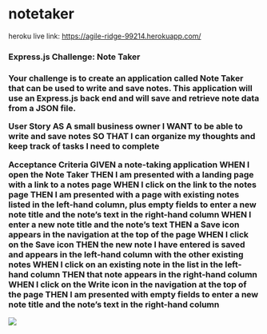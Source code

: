 # notetaker

heroku live link: https://agile-ridge-99214.herokuapp.com/

<h3> Express.js Challenge: Note Taker <h3>

Your challenge is to create an application called Note Taker that can be used to write and save notes. This application will use an Express.js back end and will save and retrieve note data from a JSON file.


User Story
AS A small business owner
I WANT to be able to write and save notes
SO THAT I can organize my thoughts and keep track of tasks I need to complete


Acceptance Criteria
GIVEN a note-taking application
WHEN I open the Note Taker
THEN I am presented with a landing page with a link to a notes page
WHEN I click on the link to the notes page
THEN I am presented with a page with existing notes listed in the left-hand column, plus empty fields to enter a new note title and the note’s text in the right-hand column
WHEN I enter a new note title and the note’s text
THEN a Save icon appears in the navigation at the top of the page
WHEN I click on the Save icon
THEN the new note I have entered is saved and appears in the left-hand column with the other existing notes
WHEN I click on an existing note in the list in the left-hand column
THEN that note appears in the right-hand column
WHEN I click on the Write icon in the navigation at the top of the page
THEN I am presented with empty fields to enter a new note title and the note’s text in the right-hand column

<img src= "./public\assets\image\2022-09-22.png>">